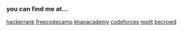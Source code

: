 
<h3 align="left">you can find me at...</h3>
<p align="left">
<a href="https://www.hackerrank.com/nandersondsr" target="_blank">hackerrank</a>
<a href="https://www.freecodecamp.org/nanderson-rodrigues" target="_blank">freecodecamp</a>
<a href="https://pt.khanacademy.org/profile/nandersondsr/" target="_blank">khanacademy</a>
<a href="https://codeforces.com/profile/Nanderson" target="_blank">codeforces</a> 
<a href="https://replit.com/@nandersonr" target="_blank">replit</a>
<a href="https://www.beecrowd.com.br/judge/pt/profile/547927">becrowd</a>
</p>

